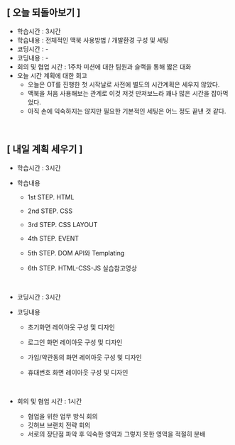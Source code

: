 ## [ 오늘 되돌아보기 ]

- 학습시간 : 3시간
- 학습내용 : 전체적인 맥북 사용방법 / 개발환경 구성 및 세팅
- 코딩시간 : -
- 코딩내용 : -
- 회의 및 협업 시간 : 1주차 미션에 대한 팀원과 슬랙을 통해 짧은 대화
- 오늘 시간 계획에 대한 회고
  - 오늘은 OT를 진행한 첫 시작날로 사전에 별도의 시간계획은 세우지 않았다.
  - 맥북을 처음 사용해보는 관계로 이것 저것 만져보느라 꽤나 많은 시간을 잡아먹었다.
  - 아직 손에 익숙하지는 않지만 필요한 기본적인 세팅은 어느 정도 끝낸 것 같다.

<br/>

## [ 내일 계획 세우기 ]

- 학습시간 : 3시간

- 학습내용

  - 1st STEP. HTML
  - 2nd STEP. CSS
  - 3rd STEP. CSS LAYOUT
  - 4th STEP. EVENT
  - 5th STEP. DOM API와 Templating
  - 6th STEP. HTML-CSS-JS 실습참고영상

    <br/>

- 코딩시간 : 3시간

- 코딩내용

  - 초기화면 레이아웃 구성 및 디자인
  - 로그인 화면 레이아웃 구성 및 디자인
  - 가입/약관동의 화면 레이아웃 구성 및 디자인
  - 휴대번호 화면 레이아웃 구성 및 디자인

    <br/>


- 회의 및 협업 시간 : 1시간
  - 협업을 위한 업무 방식 회의
  - 깃허브 브랜치 전략 회의
  - 서로의 장단점 파악 후 익숙한 영역과 그렇지 못한 영역을 적절히 분배
